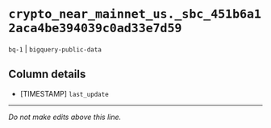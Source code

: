 # `crypto_near_mainnet_us._sbc_451b6a12aca4be394039c0ad33e7d59`
`bq-1` | `bigquery-public-data`

## Column details
* [TIMESTAMP] `last_update`

-------------------------------------------------------------------------------
*Do not make edits above this line.*
